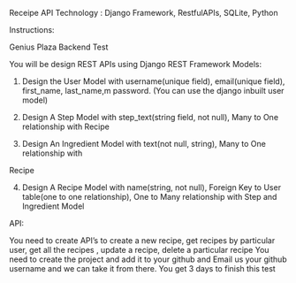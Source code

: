 Receipe API 
Technology : Django Framework, RestfulAPIs, SQLite, Python


Instructions:


Genius Plaza Backend Test

You will be design REST APIs using Django REST Framework
Models:

1. Design the User Model with username(unique field), email(unique field), first_name,
last_name,m password. (You can use the django inbuilt user model)

2. Design A Step Model with step_text(string field, not null), Many to One relationship with
Recipe

3. Design An Ingredient Model with text(not null, string), Many to One relationship with

Recipe

4. Design A Recipe Model with name(string, not null), Foreign Key to User table(one to one
relationship), One to Many relationship with Step and Ingredient Model

API:

You need to create API’s to create a new recipe, get recipes by particular user, get all the
recipes , update a recipe, delete a particular recipe
You need to create the project and add it to your github and Email us your github username and
we can take it from there.
You get 3 days to finish this test


